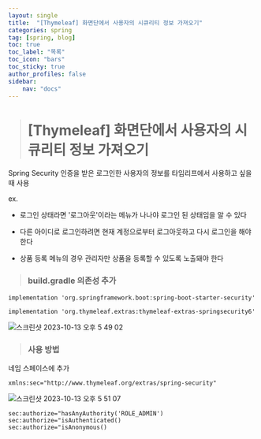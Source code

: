 ```yaml
---
layout: single
title:  "[Thymeleaf] 화면단에서 사용자의 시큐리티 정보 가져오기"
categories: spring
tag: [spring, blog]
toc: true
toc_label: "목록"
toc_icon: "bars"
toc_sticky: true
author_profiles: false
sidebar:
    nav: "docs"
---
```


># [Thymeleaf] 화면단에서 사용자의 시큐리티 정보 가져오기

Spring Security 인증을 받은 로그인한 사용자의 정보를 타임리프에서 사용하고 싶을 때 사용
  
ex. 
- 로그인 상태라면 '로그아웃'이라는 메뉴가 나나야 로그인 된 상태임을 알 수 있다
  
- 다른 아이디로 로그인하려면 현재 계정으로부터 로그아웃하고 다시 로그인을 해야 한다

- 상품 등록 메뉴의 경우 관리자만 상품을 등록할 수 있도록 노출돼야 한다

>### build.gradle 의존성 추가

```
implementation 'org.springframework.boot:spring-boot-starter-security'

implementation 'org.thymeleaf.extras:thymeleaf-extras-springsecurity6'

```
![스크린샷 2023-10-13 오후 5 49 02](https://github.com/5selny/5selny.github.io/assets/115622936/45fc1f03-705e-4337-815a-2861c090cb04)


>### 사용 방법

네임 스페이스에 추가 

```
xmlns:sec="http://www.thymeleaf.org/extras/spring-security"
```

![스크린샷 2023-10-13 오후 5 51 07](https://github.com/5selny/5selny.github.io/assets/115622936/9b534d13-ef23-488f-b408-866497f82485)

```
sec:authorize="hasAnyAuthority('ROLE_ADMIN')
sec:authorize="isAuthenticated()
sec:authorize="isAnonymous()
```
